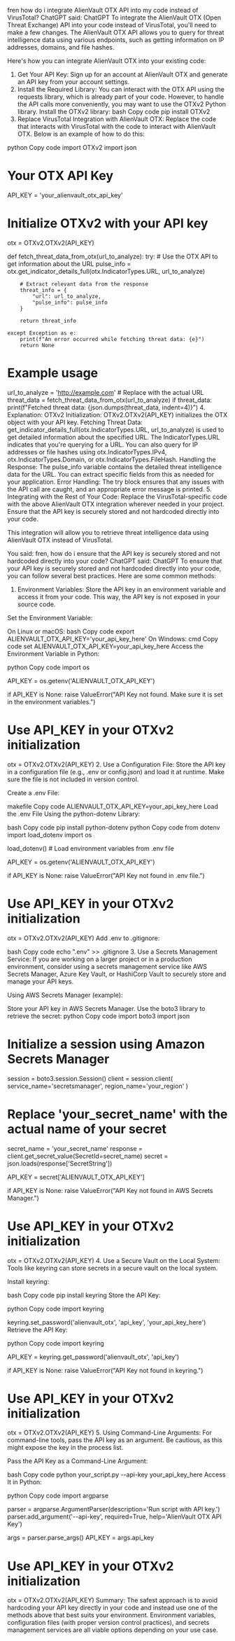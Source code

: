 fren how do i integrate AlienVault OTX API into my code instead of VirusTotal?
ChatGPT said:
ChatGPT
To integrate the AlienVault OTX (Open Threat Exchange) API into your code instead of VirusTotal, you'll need to make a few changes. The AlienVault OTX API allows you to query for threat intelligence data using various endpoints, such as getting information on IP addresses, domains, and file hashes.

Here's how you can integrate AlienVault OTX into your existing code:

1. Get Your API Key:
Sign up for an account at AlienVault OTX and generate an API key from your account settings.
2. Install the Required Library:
You can interact with the OTX API using the requests library, which is already part of your code. However, to handle the API calls more conveniently, you may want to use the OTXv2 Python library.
Install the OTXv2 library:
bash
Copy code
pip install OTXv2
3. Replace VirusTotal Integration with AlienVault OTX:
Replace the code that interacts with VirusTotal with the code to interact with AlienVault OTX. Below is an example of how to do this:

python
Copy code
import OTXv2
import json

# Your OTX API Key
API_KEY = 'your_alienvault_otx_api_key'

# Initialize OTXv2 with your API key
otx = OTXv2.OTXv2(API_KEY)

def fetch_threat_data_from_otx(url_to_analyze):
    try:
        # Use the OTX API to get information about the URL
        pulse_info = otx.get_indicator_details_full(otx.IndicatorTypes.URL, url_to_analyze)
        
        # Extract relevant data from the response
        threat_info = {
            "url": url_to_analyze,
            "pulse_info": pulse_info
        }
        
        return threat_info
    
    except Exception as e:
        print(f"An error occurred while fetching threat data: {e}")
        return None

# Example usage
url_to_analyze = 'http://example.com'  # Replace with the actual URL
threat_data = fetch_threat_data_from_otx(url_to_analyze)
if threat_data:
    print(f"Fetched threat data: {json.dumps(threat_data, indent=4)}")
4. Explanation:
OTXv2 Initialization:
OTXv2.OTXv2(API_KEY) initializes the OTX object with your API key.
Fetching Threat Data:
get_indicator_details_full(otx.IndicatorTypes.URL, url_to_analyze) is used to get detailed information about the specified URL. The IndicatorTypes.URL indicates that you're querying for a URL. You can also query for IP addresses or file hashes using otx.IndicatorTypes.IPv4, otx.IndicatorTypes.Domain, or otx.IndicatorTypes.FileHash.
Handling the Response:
The pulse_info variable contains the detailed threat intelligence data for the URL. You can extract specific fields from this as needed for your application.
Error Handling:
The try block ensures that any issues with the API call are caught, and an appropriate error message is printed.
5. Integrating with the Rest of Your Code:
Replace the VirusTotal-specific code with the above AlienVault OTX integration wherever needed in your project. Ensure that the API key is securely stored and not hardcoded directly into your code.

This integration will allow you to retrieve threat intelligence data using AlienVault OTX instead of VirusTotal.

You said:
fren, how do i ensure that the API key is securely stored and not hardcoded directly into your code?
ChatGPT said:
ChatGPT
To ensure that your API key is securely stored and not hardcoded directly into your code, you can follow several best practices. Here are some common methods:

1. Environment Variables:
Store the API key in an environment variable and access it from your code. This way, the API key is not exposed in your source code.

Set the Environment Variable:

On Linux or macOS:
bash
Copy code
export ALIENVAULT_OTX_API_KEY='your_api_key_here'
On Windows:
cmd
Copy code
set ALIENVAULT_OTX_API_KEY=your_api_key_here
Access the Environment Variable in Python:

python
Copy code
import os

API_KEY = os.getenv('ALIENVAULT_OTX_API_KEY')

if API_KEY is None:
    raise ValueError("API Key not found. Make sure it is set in the environment variables.")

# Use API_KEY in your OTXv2 initialization
otx = OTXv2.OTXv2(API_KEY)
2. Use a Configuration File:
Store the API key in a configuration file (e.g., .env or config.json) and load it at runtime. Make sure the file is not included in version control.

Create a .env File:

makefile
Copy code
ALIENVAULT_OTX_API_KEY=your_api_key_here
Load the .env File Using the python-dotenv Library:

bash
Copy code
pip install python-dotenv
python
Copy code
from dotenv import load_dotenv
import os

load_dotenv()  # Load environment variables from .env file

API_KEY = os.getenv('ALIENVAULT_OTX_API_KEY')

if API_KEY is None:
    raise ValueError("API Key not found in .env file.")

# Use API_KEY in your OTXv2 initialization
otx = OTXv2.OTXv2(API_KEY)
Add .env to .gitignore:

bash
Copy code
echo ".env" >> .gitignore
3. Use a Secrets Management Service:
If you are working on a larger project or in a production environment, consider using a secrets management service like AWS Secrets Manager, Azure Key Vault, or HashiCorp Vault to securely store and manage your API keys.

Using AWS Secrets Manager (example):

Store your API key in AWS Secrets Manager.
Use the boto3 library to retrieve the secret:
python
Copy code
import boto3
import json

# Initialize a session using Amazon Secrets Manager
session = boto3.session.Session()
client = session.client(
    service_name='secretsmanager',
    region_name='your_region'
)

# Replace 'your_secret_name' with the actual name of your secret
secret_name = 'your_secret_name'
response = client.get_secret_value(SecretId=secret_name)
secret = json.loads(response['SecretString'])

API_KEY = secret['ALIENVAULT_OTX_API_KEY']

if API_KEY is None:
    raise ValueError("API Key not found in AWS Secrets Manager.")

# Use API_KEY in your OTXv2 initialization
otx = OTXv2.OTXv2(API_KEY)
4. Use a Secure Vault on the Local System:
Tools like keyring can store secrets in a secure vault on the local system.

Install keyring:

bash
Copy code
pip install keyring
Store the API Key:

python
Copy code
import keyring

keyring.set_password('alienvault_otx', 'api_key', 'your_api_key_here')
Retrieve the API Key:

python
Copy code
import keyring

API_KEY = keyring.get_password('alienvault_otx', 'api_key')

if API_KEY is None:
    raise ValueError("API Key not found in keyring.")

# Use API_KEY in your OTXv2 initialization
otx = OTXv2.OTXv2(API_KEY)
5. Using Command-Line Arguments:
For command-line tools, pass the API key as an argument. Be cautious, as this might expose the key in the process list.

Pass the API Key as a Command-Line Argument:

bash
Copy code
python your_script.py --api-key your_api_key_here
Access It in Python:

python
Copy code
import argparse

parser = argparse.ArgumentParser(description='Run script with API key.')
parser.add_argument('--api-key', required=True, help='AlienVault OTX API Key')

args = parser.parse_args()
API_KEY = args.api_key

# Use API_KEY in your OTXv2 initialization
otx = OTXv2.OTXv2(API_KEY)
Summary:
The safest approach is to avoid hardcoding your API key directly in your code and instead use one of the methods above that best suits your environment. Environment variables, configuration files (with proper version control practices), and secrets management services are all viable options depending on your use case.
